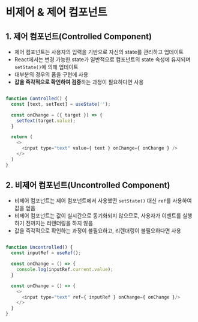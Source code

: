 # 비제어 & 제어 컴포넌트

## 1. 제어 컴포넌트(Controlled Component)
- 제어 컴포넌트는 사용자의 입력을 기반으로 자신의 state를 관리하고 업데이트
- React에서는 변경 가능한 state가 일반적으로 컴포넌트의 state 속성에 유지되며 `setState()`에 의해 업데이트
- 대부분의 경우의 폼을 구현에 사용
- **값을 즉각적으로 확인하여 검증**하는 과정이 필요하다면 사용

```javascript

function Controlled() {
  const [text, setText] = useState('');

  const onChange = ({ target }) => {
    setText(target.value);
  }

  return (
    <>
      <input type="text" value={ text } onChange={ onChange } />
    </>
  )
}

```
## 2. 비제어 컴포넌트(Uncontrolled Component)
- 비제어 컴포넌트는 제어 컴포넌트에서 사용했떤 `setState()` 대신 `ref`를 사용하여 값을 얻음
- 비제어 컴포넌트는 값이 실시간으로 동기화되지 않으므로, 사용자가 이벤트를 실행하기 전까지는 리렌더링을 하지 않음
- 값을 즉각적으로 확인하는 과정이 불필요하고, 리렌더링이 불필요하다면 사용

```javascript

function Uncontrolled() {
  const inputRef = useRef();

  const onChange = () => {
    console.log(inputRef.current.value);
  }

  const onChange = () => {
    <>
      <input type="text" ref={ inputRef } onChange={ onChange }/>
    </>
  }
}

```